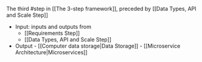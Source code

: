 The third #step in [[The 3-step framework]], preceded by [[Data Types, API and Scale Step]]

- Input: inputs and outputs from
  - [[Requirements Step]]
  - [[Data Types, API and Scale Step]]
- Output - [[Computer data storage|Data Storage]] - [[Microservice Architecture|Microservices]]
